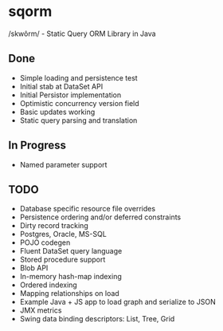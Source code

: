 sqorm
=====

/skwôrm/ - Static Query ORM Library in Java


Done
----
* Simple loading and persistence test
* Initial stab at DataSet API 
* Initial Persistor implementation
* Optimistic concurrency version field
* Basic updates working
* Static query parsing and translation

In Progress
-----------
* Named parameter support

TODO
----
* Database specific resource file overrides
* Persistence ordering and/or deferred constraints
* Dirty record tracking
* Postgres, Oracle, MS-SQL
* POJO codegen
* Fluent DataSet query language
* Stored procedure support
* Blob API
* In-memory hash-map indexing
* Ordered indexing
* Mapping relationships on load
* Example Java + JS app to load graph and serialize to JSON
* JMX metrics
* Swing data binding descriptors: List, Tree, Grid
